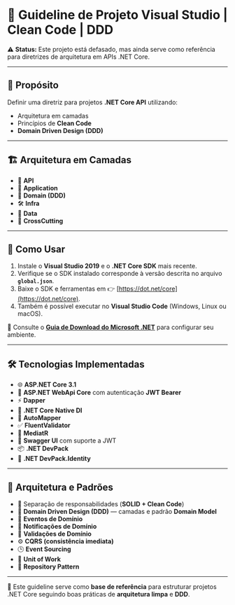 # 📘 Guideline de Projeto Visual Studio | Clean Code | DDD

⚠️ **Status:** Este projeto está defasado, mas ainda serve como referência para diretrizes de arquitetura em APIs .NET Core.

---

## 🎯 Propósito
Definir uma diretriz para projetos **.NET Core API** utilizando:
- Arquitetura em camadas  
- Princípios de **Clean Code**  
- **Domain Driven Design (DDD)**  

---

## 🏗️ Arquitetura em Camadas

- 📡 **API**  
- 🧠 **Application**  
- 🧬 **Domain (DDD)**  
- 🛠️ **Infra**  
- 💾 **Data**  
- 🧰 **CrossCutting**  

---

## 🚀 Como Usar

1. Instale o **Visual Studio 2019** e o **.NET Core SDK** mais recente.  
2. Verifique se o SDK instalado corresponde à versão descrita no arquivo **`global.json`**.  
3. Baixe o SDK e ferramentas em 👉 [https://dot.net/core](https://dot.net/core).  
4. Também é possível executar no **Visual Studio Code** (Windows, Linux ou macOS).  

📖 Consulte o **[Guia de Download do Microsoft .NET](https://dot.net/core)** para configurar seu ambiente.

---

## 🛠️ Tecnologias Implementadas

- 🌐 **ASP.NET Core 3.1**  
- 🔐 **ASP.NET WebApi Core** com autenticação **JWT Bearer**  
- ⚡ **Dapper**  
- 🧩 **.NET Core Native DI**  
- 🔄 **AutoMapper**  
- ✅ **FluentValidator**  
- 📣 **MediatR**  
- 🧪 **Swagger UI** com suporte a JWT  
- 📦 **.NET DevPack**  
- 🔐 **.NET DevPack.Identity**  

---

## 🧱 Arquitetura e Padrões

- 🧼 Separação de responsabilidades (**SOLID + Clean Code**)  
- 🧠 **Domain Driven Design (DDD)** — camadas e padrão **Domain Model**  
- 📢 **Eventos de Domínio**  
- 🚨 **Notificações de Domínio**  
- 🧪 **Validações de Domínio**  
- ⚙️ **CQRS (consistência imediata)**  
- 🕒 **Event Sourcing**  
- 🔄 **Unit of Work**  
- 📁 **Repository Pattern**  

---

📌 Este guideline serve como **base de referência** para estruturar projetos .NET Core seguindo boas práticas de **arquitetura limpa** e **DDD**.
